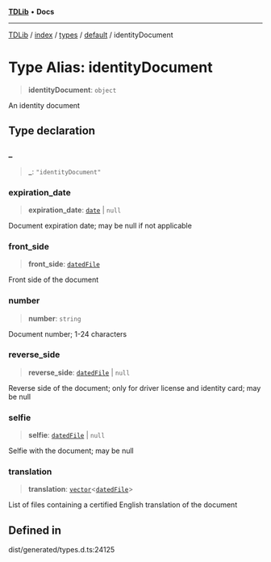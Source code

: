 [**TDLib**](../../../../../../README.md) • **Docs**

***

[TDLib](../../../../../../modules.md) / [index](../../../../../README.md) / [types](../../../README.md) / [default](../README.md) / identityDocument

# Type Alias: identityDocument

> **identityDocument**: `object`

An identity document

## Type declaration

### \_

> **\_**: `"identityDocument"`

### expiration\_date

> **expiration\_date**: [`date`](date-1.md) \| `null`

Document expiration date; may be null if not applicable

### front\_side

> **front\_side**: [`datedFile`](datedFile-1.md)

Front side of the document

### number

> **number**: `string`

Document number; 1-24 characters

### reverse\_side

> **reverse\_side**: [`datedFile`](datedFile-1.md) \| `null`

Reverse side of the document; only for driver license and identity card; may be null

### selfie

> **selfie**: [`datedFile`](datedFile-1.md) \| `null`

Selfie with the document; may be null

### translation

> **translation**: [`vector`](vector.md)\<[`datedFile`](datedFile-1.md)\>

List of files containing a certified English translation of the document

## Defined in

dist/generated/types.d.ts:24125
